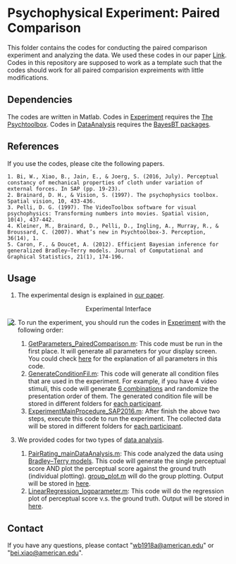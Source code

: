 # Psychophysical Experiment: Paired Comparison
This folder contains the codes for conducting the paired comparison experiment and analyzing the data. We used these codes in our paper [Link](https://s3.amazonaws.com/academia.edu.documents/45589177/SAP_Wenyan_BeiXiao_Final_0512.pdf?AWSAccessKeyId=AKIAIWOWYYGZ2Y53UL3A&Expires=1506548175&Signature=%2BQ2eE17YiLQy0BIo3%2BSwmlllD9o%3D&response-content-disposition=inline%3B%20filename%3DPerceptual_Constancy_of_Mechanical_Prope.pdf). Codes in this repository are supposed to work as a template such that the codes should work for all paired comparision expreiments with little modifications.

## Dependencies
The codes are written in Matlab. Codes in [Experiment](https://github.com/BumbleBee0819/PsychophysicsExperiment_PairedComparison/tree/master/Experiment) requires the [The Psychtoolbox](http://psychtoolbox.org/credits/). Codes in [DataAnalysis](https://github.com/BumbleBee0819/PsychophysicsExperiment_PairedComparison/tree/master/DataAnalysis) requires the [BayesBT packages](http://www.stats.ox.ac.uk/~caron/code/bayesbt/index.html).

## References
If you use the codes, please cite the following papers.
```
1. Bi, W., Xiao, B., Jain, E., & Joerg, S. (2016, July). Perceptual constancy of mechanical properties of cloth under variation of external forces. In SAP (pp. 19-23).
2. Brainard, D. H., & Vision, S. (1997). The psychophysics toolbox. Spatial vision, 10, 433-436.
3. Pelli, D. G. (1997). The VideoToolbox software for visual psychophysics: Transforming numbers into movies. Spatial vision, 10(4), 437-442.
4. Kleiner, M., Brainard, D., Pelli, D., Ingling, A., Murray, R., & Broussard, C. (2007). What’s new in Psychtoolbox-3. Perception, 36(14), 1.
5. Caron, F., & Doucet, A. (2012). Efficient Bayesian inference for generalized Bradley–Terry models. Journal of Computational and Graphical Statistics, 21(1), 174-196.
```

## Usage
1. The experimental design is explained in [our paper](https://s3.amazonaws.com/academia.edu.documents/45589177/SAP_Wenyan_BeiXiao_Final_0512.pdf?AWSAccessKeyId=AKIAIWOWYYGZ2Y53UL3A&Expires=1506548175&Signature=%2BQ2eE17YiLQy0BIo3%2BSwmlllD9o%3D&response-content-disposition=inline%3B%20filename%3DPerceptual_Constancy_of_Mechanical_Prope.pdf).

<div class="image12">
    <p align="center">Experimental Interface</strong></p>
    <img src="https://github.com/BumbleBee0819/PsychophysicsExperiment_PairedComparison/blob/master/Experiment/Parameter%20Explanation/Experiment%20Interface.png" style="float:left">
</div>


2. To run the experiment, you should run the codes in [Experiment](https://github.com/BumbleBee0819/PsychophysicsExperiment_PairedComparison/tree/master/Experiment) with the following order:
   1. [GetParameters_PairedComparison.m](https://github.com/BumbleBee0819/PsychophysicsExperiment_PairedComparison/blob/master/Experiment/GetParameters_PairedComparison.m): This code must be run in the first place. It will generate all parameters for your display screen. You could check [here](https://github.com/BumbleBee0819/PsychophysicsExperiment_PairedComparison/tree/master/Experiment/Parameter%20Explanation) for the explanation of all parameters in this code.
   2. [GenerateConditionFil.m](https://github.com/BumbleBee0819/PsychophysicsExperiment_PairedComparison/blob/master/Experiment/GenerateConditionFil.m): This code will generate all condition files that are used in the experiment. For example, if you have 4 video stimuli, this code will generate [6 combinations](http://mathworld.wolfram.com/Combination.html) and randomize the presentation order of them. The generated condition file will be stored in different folders for [each participant](https://github.com/BumbleBee0819/PsychophysicsExperiment_PairedComparison/blob/master/Experiment/Bend_No_Flag/resultsFolder/wb/conditionOrderNewBend_No_Flagnew_1.txt).
   3. [ExperimentMainProcedure_SAP2016.m](https://github.com/BumbleBee0819/PsychophysicsExperiment_PairedComparison/blob/master/Experiment/ExperimentMainProcedure_SAP2016.m): After finish the above two steps, execute this code to run the experiment. The collected data will be stored in different folders for [each participant](https://github.com/BumbleBee0819/PsychophysicsExperiment_PairedComparison/tree/master/Experiment/Bend_No_Flag/resultsFolder).
   
3. We provided codes for two types of [data analysis](https://github.com/BumbleBee0819/PsychophysicsExperiment_PairedComparison/tree/master/DataAnalysis).
   1. [PairRating_mainDataAnalysis.m](https://github.com/BumbleBee0819/PsychophysicsExperiment_PairedComparison/blob/master/DataAnalysis/PairRating_mainDataAnalysis.m): This code analyzed the data using [Bradley–Terry models](http://www.tandfonline.com/doi/full/10.1080/10618600.2012.638220). This code will generate the single perceptual score AND plot the perceptual score against the ground truth (individual plotting). [group_plot.m](https://github.com/BumbleBee0819/PsychophysicsExperiment_PairedComparison/blob/master/DataAnalysis/group_plot/group_plot.m) will do the group plotting. Output will be stored in [here](https://github.com/BumbleBee0819/PsychophysicsExperiment_PairedComparison/tree/master/Output/MainOutput).
   2. [LinearRegression_logparameter.m](https://github.com/BumbleBee0819/PsychophysicsExperiment_PairedComparison/blob/master/DataAnalysis/linear_logParameter/LinearRegression_logparameter.m): This code will do the regression plot of perceptual score v.s. the ground truth. Output will be stored in [here](https://github.com/BumbleBee0819/PsychophysicsExperiment_PairedComparison/tree/master/Output/Regression).
  
## Contact
If you have any questions, please contact "wb1918a@american.edu" or "bei.xiao@american.edu".
   
   

 
